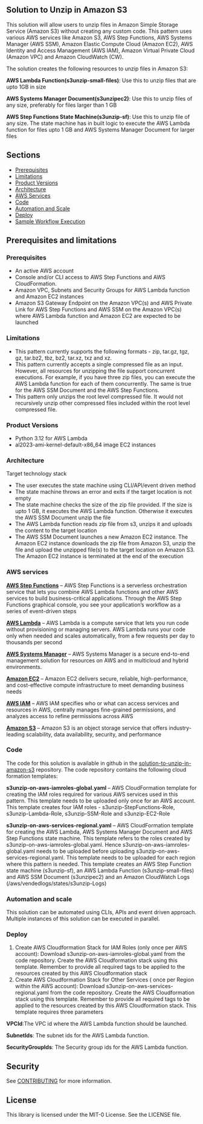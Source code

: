 ## Solution to Unzip in Amazon S3

This solution will allow users to unzip files in Amazon Simple Storage Service (Amazon S3) without creating any custom code. This pattern uses various AWS services like Amazon S3, AWS Step Functions, AWS Systems Manager (AWS SSM), Amazon Elastic Compute Cloud (Amazon EC2), AWS Identity and Access Management (AWS IAM), Amazon Virtual Private Cloud (Amazon VPC) and Amazon CloudWatch (CW).

The solution creates the following resources to unzip files in Amazon S3:

**AWS Lambda Function(s3unzip-small-files)**: Use this to unzip files that are upto 1GB in size

**AWS Systems Manager Document(s3unzipec2)**: Use this to unzip files of any size, preferably for files larger than 1 GB

**AWS Step Functions State Machine(s3unzip-sf)**: Use this to unzip file of any size. The state machine has in built logic to  execute the AWS Lambda function for files upto 1 GB and AWS Systems Manager Document for larger files

## Sections ##
* [Prerequisites](#prerequisites)
* [Limitations](#limitations)
* [Product Versions](#Product-Versions)
* [Architecture](#architecture)
* [AWS Services](#aws-services)
* [Code](#code)
* [Automation and Scale](#automation-and-scale)
* [Deploy](#deploy)
* [Sample Workflow Execution](#sample-workflow-execution)

## Prerequisites and limitations ##
### Prerequisites ###
* An active AWS account
* Console and/or CLI access to AWS Step Functions and AWS CloudFormation.
* Amazon VPC, Subnets and Security Groups for AWS Lambda function and Amazon EC2 instances
* Amazon S3 Gateway Endpoint on the Amazon VPC(s) and AWS Private Link for AWS Step Functions and AWS SSM on the Amazon VPC(s) where AWS Lambda function and Amazon EC2 are expected to be launched

### Limitations ###
* This pattern currently supports the following formats - zip, tar.gz, tgz, gz, tar.bz2, tbz, bz2, tar.xz, txz and xz.
* This pattern currently accepts a single compressed file as an input. However, all resources for unzipping the file support concurrent executions. For example, if you have three zip files, you can execute the AWS Lambda function for each of them concurrently. The same is true for the AWS SSM Document and the AWS Step Functions.
* This pattern only unzips the root level compressed file. It would not recursively unzip other compressed files included within the root level compressed file.

### Product Versions ###
* Python 3.12 for AWS Lambda
* al2023-ami-kernel-default-x86_64 image EC2 instances


### Architecture ###
Target technology stack


* The user executes the state machine using CLI/API/event driven method
* The state machine throws an error and exits if the target location is not empty
* The state machine checks the size of the zip file provided. If the size is upto 1 GB, it executes the AWS Lambda function. Otherwise it executes the AWS SSM Document unzip the file
* The AWS Lambda function reads zip file from s3, unzips it and uploads the content to the target location
* The AWS SSM Document launches a new Amazon EC2 instance. The Amazon EC2 instance downloads the zip file from Amazon S3, unzip the file and upload the unzipped file(s) to the target location on Amazon S3. The Amazon EC2 instance is terminated at the end of the execution

### AWS services ###

**[AWS Step Functions](https://aws.amazon.com/step-functions/)** – AWS Step Functions is a serverless orchestration service that lets you combine AWS Lambda functions and other AWS services to build business-critical applications. Through the AWS Step Functions graphical console, you see your application’s workflow as a series of event-driven steps

**[AWS Lambda](https://aws.amazon.com/lambda/)** – AWS Lambda is a compute service that lets you run code without provisioning or managing servers. AWS Lambda runs your code only when needed and scales automatically, from a few requests per day to thousands per second

**[AWS Systems Manager](https://aws.amazon.com/systems-manager/)** – AWS Systems Manager is a secure end-to-end management solution for resources on AWS and in multicloud and hybrid environments.

**[Amazon EC2](https://aws.amazon.com/ec2/)** – Amazon EC2 delivers secure, reliable, high-performance, and cost-effective compute infrastructure to meet demanding business needs

**[AWS IAM](https://aws.amazon.com/iam/)** – AWS IAM specifies who or what can access services and resources in AWS, centrally manages fine-grained permissions, and analyzes access to refine permissions across AWS

**[Amazon S3](https://aws.amazon.com/s3/)** – Amazon S3 is an object storage service that offers industry-leading scalability, data availability, security, and performance

### Code ### 
The code for this solution is available in github in the [solution-to-unzip-in-amazon-s3](https://github.com/aws-samples/solution-to-unzip-in-amazon-s3) repository. The code repository contains the following cloud formation templates:

**s3unzip-on-aws-iamroles-global.yaml** – AWS CloudFormation template for creating the IAM roles required for various AWS services used in this pattern. This template needs to be uploaded only once for an AWS account. This template creates four IAM roles - s3unzip-StepFunctions-Role, s3unzip-Lambda-Role, s3unzip-SSM-Role and s3unzip-EC2-Role

**s3unzip-on-aws-services-regional.yaml** –  AWS CloudFormation template for creating the AWS Lambda, AWS Systems Manager Document and AWS Step Functions state machine. This template refers to the roles created by s3unzip-on-aws-iamroles-global.yaml. Hence s3unzip-on-aws-iamroles-global.yaml needs to be uploaded before uploading s3unzip-on-aws-services-regional.yaml. This template needs to be uploaded for each region where this pattern is needed. This template creates an AWS Step Function state machine (s3unzip-sf), an AWS Lambda Function (s3unzip-small-files) and AWS SSM Document (s3unzipec2) and an Amazon CloudWatch Logs (/aws/vendedlogs/states/s3unzip-Logs)

### Automation and scale ###
This solution can be automated using CLIs, APIs and event driven approach. Multiple instances of this solution can be executed in parallel.

### Deploy ###

1. Create AWS Cloudformation Stack for IAM Roles (only once per AWS account): Download s3unzip-on-aws-iamroles-global.yaml from the code repository. Create the AWS Cloudformation stack using this template. Remember to provide all required tags to be applied to the resources created by this AWS Cloudformation stack
2. Create AWS Cloudformation Stack for Other Services ( once per Region within the AWS account): Download s3unzip-on-aws-services-regional.yaml from the code repository. Create the AWS Cloudformation stack using this template. Remember to provide all required tags to be applied to the resources created by this AWS Cloudformation stack. This template requires three parameters

**VPCId**:The VPC id where the AWS Lambda function should be launched.

**SubnetIds**: The subnet ids for the AWS Lambda function.

**SecurityGroupIds**: The Security group ids for the AWS Lambda function.


## Security

See [CONTRIBUTING](CONTRIBUTING.md#security-issue-notifications) for more information.

## License

This library is licensed under the MIT-0 License. See the LICENSE file.

